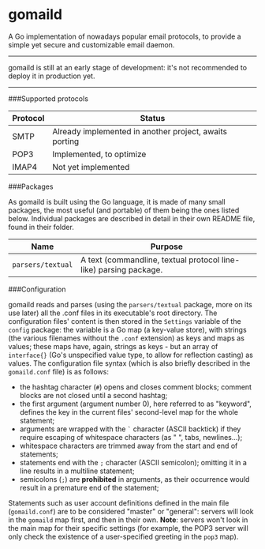 gomaild
=======

A Go implementation of nowadays popular email protocols, to provide a simple yet secure and customizable email daemon.

---

gomaild is still at an early stage of development: it's not recommended to deploy it in production yet.

---

###Supported protocols

|	Protocol	|	Status	|
|	--------	|	------	|
|	SMTP		|	Already implemented in another project, awaits porting	|
|	POP3		|	Implemented, to optimize	|
|	IMAP4		|	Not yet implemented	|

###Packages

As gomaild is built using the Go language, it is made of many small packages, the most useful (and portable) of them being the ones listed below.
Individual packages are described in detail in their own README file, found in their folder.

|	Name		|	Purpose	|
|	----		|	-------	|
|	`parsers/textual`	|	A text (commandline, textual protocol line-like) parsing package.	|

###Configuration

gomaild reads and parses (using the `parsers/textual` package, more on its use later) all the .conf files in its executable's root directory.
The configuration files' content is then stored in the `Settings` variable of the `config` package: the variable is a Go map (a key-value store), with strings (the various filenames without the `.conf` extension) as keys and maps as values; these maps have, again, strings as keys - but an array of `interface{}` (Go's unspecified value type, to allow for reflection casting) as values.
The configuration file syntax (which is also briefly described in the `gomaild.conf` file) is as follows:

- the hashtag character (`#`) opens and closes comment blocks; comment blocks are not closed until a second hashtag;
- the first argument (argument number 0), here referred to as "keyword", defines the key in the current files' second-level map for the whole statement;
- arguments are wrapped with the `` ` `` character (ASCII backtick) if they require escaping of whitespace characters (as " ", tabs, newlines...);
- whitespace characters are trimmed away from the start and end of statements;
- statements end with the `;` character (ASCII semicolon); omitting it in a line results in a multiline statement;
- semicolons (`;`) are **prohibited** in arguments, as their occurrence would result in a premature end of the statement;

Statements such as user account definitions defined in the main file (`gomaild.conf`) are to be considered "master" or "general": servers will look in the `gomaild` map first, and then in their own.
**Note**: servers won't look in the main map for their specific settings (for example, the POP3 server will only check the existence of a user-specified greeting in the `pop3` map).
